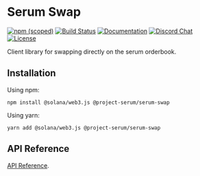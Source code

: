 # Serum Swap

[![npm (scoped)](https://img.shields.io/npm/v/@project-serum/swap)](https://www.npmjs.com/package/@project-serum/swap)
[![Build Status](https://travis-ci.com/project-serum/serum-ts.svg?branch=master)](https://travis-ci.com/project-serum/serum-ts)
[![Documentation](https://img.shields.io/badge/typedoc-documentation-blue)](https://project-serum.github.io/serum-ts/swap/classes/swap.html)
[![Discord Chat](https://img.shields.io/discord/739225212658122886?color=blueviolet)](https://discord.com/channels/739225212658122886)
[![License](https://img.shields.io/github/license/project-serum/serum-dex?color=blue)](https://opensource.org/licenses/Apache-2.0)

Client library for swapping directly on the serum orderbook.

## Installation

Using npm:

```
npm install @solana/web3.js @project-serum/serum-swap
```

Using yarn:

```
yarn add @solana/web3.js @project-serum/serum-swap
```

## API Reference

[API Reference](https://project-serum.github.io/serum-ts/serum-swap/classes/swap.html).
